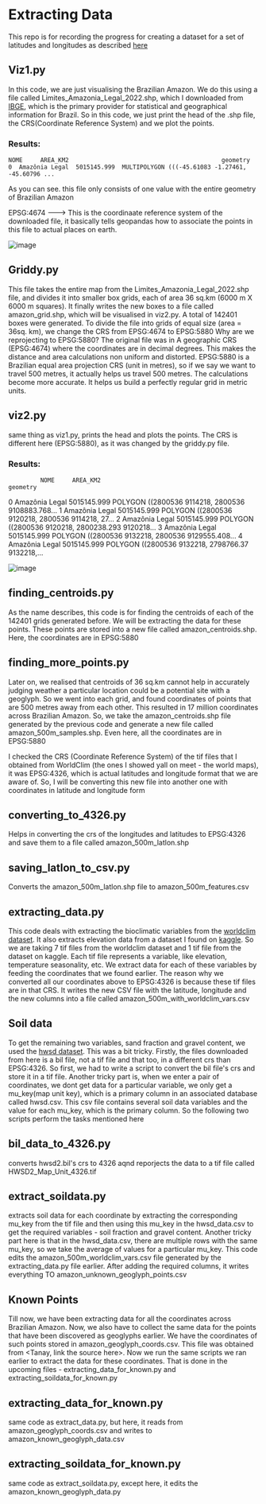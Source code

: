 # Extracting Data
This repo is for recording the progress for creating a dataset for a set of latitudes and longitudes as described [here](https://drive.google.com/file/d/1QPhcLANBwB0gjdIHsv5ohU-mcAwClh9j/view?usp=sharing)

## Viz1.py
In this code, we are just visualising the Brazilian Amazon. We do this using a file called Limites_Amazonia_Legal_2022.shp, which I downloaded from [IBGE](https://www.ibge.gov.br/geociencias/organizacao-do-territorio/estrutura-territorial/15819-amazonia-legal.html), which is the primary provider for statistical and geographical information for Brazil. So in this code, we just print the head of the .shp file, the CRS(Coordinate Reference System) and we plot the points.

### Results:
```
NOME     AREA_KM2                                           geometry
0  Amazônia Legal  5015145.999  MULTIPOLYGON (((-45.61083 -1.27461, -45.60796 ...
````
As you can see. this file only consists of one value with the entire geometry of Brazilian Amazon

EPSG:4674  --->  This is the coordinaate reference system of the downloaded file, it basically tells geopandas how to associate the points in this file to actual places on earth.

![image](https://github.com/user-attachments/assets/0d89eca2-d79e-41e5-b603-495191f3c6de)


## Griddy.py
This file takes the entire map from the Limites_Amazonia_Legal_2022.shp file, and divides it into smaller box grids, each of area 36 sq.km (6000 m X 6000 m squares). It finally writes the new boxes to a file called amazon_grid.shp, which will be visualised in viz2.py. A total of 142401 boxes were generated.
To divide the file into grids of equal size (area = 36sq. km), we change the CRS from EPSG:4674 to EPSG:5880
Why are we reprojecting to EPSG:5880?
The original file was in A geographic CRS (EPSG:4674) where the coordinates are in decimal degrees. This makes the distance and area calculations non uniform and distorted. EPSG:5880 is a Brazilian equal area projection CRS (unit in metres), so if we say we want to travel 500 metres, it actually helps us travel 500 metres. The calculations become more accurate. It helps us build a perfectly regular grid in metric units. 


## viz2.py

same thing as viz1.py, prints the head and plots the points. The CRS is different here (EPSG:5880), as it was changed by the griddy.py file. 

### Results:
             NOME     AREA_KM2                                           geometry
0  Amazônia Legal  5015145.999  POLYGON ((2800536 9114218, 2800536 9108883.768...
1  Amazônia Legal  5015145.999  POLYGON ((2800536 9120218, 2800536 9114218, 27...
2  Amazônia Legal  5015145.999  POLYGON ((2800536 9120218, 2800238.293 9120218...
3  Amazônia Legal  5015145.999  POLYGON ((2800536 9132218, 2800536 9129555.408...
4  Amazônia Legal  5015145.999  POLYGON ((2800536 9132218, 2798766.37 9132218,...


![image](https://github.com/user-attachments/assets/6f881e5f-33e3-4908-94d9-9aabdcab4b95)


## finding_centroids.py

As the name describes, this code is for finding the centroids of each of the 142401 grids generated before. We will be extracting the data for these points. These points are stored into a new file called amazon_centroids.shp. Here, the coordinates are in EPSG:5880



## finding_more_points.py

Later on, we realised that centroids of 36 sq.km cannot help in accurately judging weather a particular location could be a potential site with a geoglyph. So we went into each grid, and found coordinates of points that are 500 metres away from each other. This resulted in 17 million coordinates across Brazilian Amazon.
So, we take the amazon_centroids.shp file generated by the previous code and generate a new file called amazon_500m_samples.shp. Even here, all the coordinates are in EPSG:5880

I checked the CRS (Coordinate Reference System) of the tif files that I obtained from WorldClim (the ones I showed yall on meet - the world maps), it was EPSG:4326, which is actual latitudes and longitude format that we are aware of. So, I will be converting this new file into another one with coordinates in latitude and longitude form

## converting_to_4326.py
Helps in converting the crs of the longitudes and latitudes to EPSG:4326 and save them to a file called amazon_500m_latlon.shp

## saving_latlon_to_csv.py
Converts the amazon_500m_latlon.shp file to amazon_500m_features.csv

## extracting_data.py
This code deals with extracting the bioclimatic variables from the [worldclim dataset](https://worldclim.org/data/worldclim21.html). It also extracts elevation data from a dataset I found on [kaggle](https://www.kaggle.com/datasets/minervasdatalab/amazon-basin-dem). So we are taking 7 tif files from the worldclim dataset and 1 tif file from the dataset on kaggle. Each tif file represents a variable, like elevation, temperature seasonality, etc. We extract data for each of these variables by feeding the coordinates that we found earlier. The reason why we converted all our coordinates above to EPSG:4326 is because these tif files are in that CRS. It writes the new CSV file with the latitude, longitude and the new columns into a file called amazon_500m_with_worldclim_vars.csv

## Soil data
To get the remaining two variables, sand fraction and gravel content, we used the [hwsd dataset](https://www.fao.org/soils-portal/data-hub/soil-maps-and-databases/harmonized-world-soil-database-v20/en/). This was a bit tricky. Firstly, the files downloaded from here is a bil file, not a tif file and that too, in a different crs than EPSG:4326. So first, we had to write a script to convert the bil file's crs and store it in a tif file. Another tricky part is, when we enter a pair of coordinates, we dont get data for a particular variable, we only get a mu_key(map unit key), which is a primary column in an associated database called hwsd.csv. This csv file contains several soil data variables and the value for each mu_key, which is the primary column. So the following two scripts perform the tasks mentioned here

## bil_data_to_4326.py
converts hwsd2.bil's crs to 4326 aqnd reporjects the data to a tif file called HWSD2_Map_Unit_4326.tif

## extract_soildata.py
extracts soil data for each coordinate by extracting the corresponding mu_key from the tif file and then using this mu_key in the hwsd_data.csv to get the required variables - soil fraction and gravel content. Another tricky part here is that in the hwsd_data.csv, there are multiple rows with the same mu_key, so we take the average of values for a particular mu_key.
This code edits the amazon_500m_worldclim_vars.csv file generated by the extracting_data.py file earlier. After adding the required columns, it writes everything TO amazon_unknown_geoglyph_points.csv


## Known Points
Till now, we have been extracting data for all the coordinates across Brazilian Amazon. Now, we also have to collect the same data for the points that have been discovered as geoglyphs earlier. We have the coordinates of such points stored in amazon_geoglyph_coords.csv. This file was obtained from <Tanay, link the source here>. Now we run the same scripts we ran earlier to extract the data for these coordinates. That is done in the upcoming files - extracting_data_for_known.py and extracting_soildata_for_known.py

## extracting_data_for_known.py
same code as extract_data.py, but here, it reads from amazon_geoglyph_coords.csv and writes to amazon_known_geoglyph_data.csv

## extracting_soildata_for_known.py
same code as extract_soildata.py, except here, it edits the amazon_known_geoglyph_data.py


